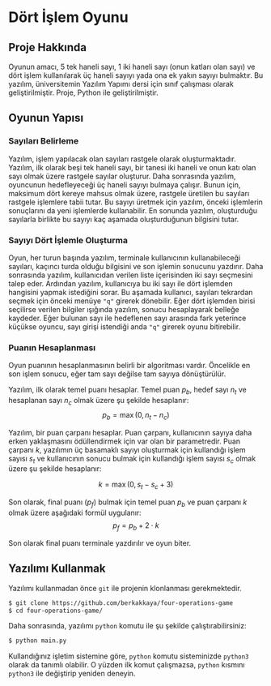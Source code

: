 # Dört İşlem Oyunu

## Proje Hakkında
Oyunun amacı, 5 tek haneli sayı, 1 iki haneli sayı (onun katları olan sayı)
ve dört işlem kullanılarak üç haneli sayıyı yada ona ek yakın sayıyı
bulmaktır. Bu yazılım, üniversitemin Yazılım Yapımı dersi için sınıf
çalışması olarak geliştirilmiştir. Proje, Python ile geliştirilmiştir.

## Oyunun Yapısı

### Sayıları Belirleme
Yazılım, işlem yapılacak olan sayıları rastgele olarak oluşturmaktadır.
Yazılım, ilk olarak beşi tek haneli sayı, bir tanesi iki haneli ve onun
katı olan sayı olmak üzere rastgele sayılar oluşturur. Daha sonrasında
yazılım, oyuncunun hedefleyeceği üç haneli sayıyı bulmaya çalışır.
Bunun için, maksimum dört kereye mahsus olmak üzere, rastgele üretilen bu
sayıları rastgele işlemlere tabii tutar. Bu sayıyı üretmek için yazılım,
önceki işlemlerin sonuçlarını da yeni işlemlerde kullanabilir.
En sonunda yazılım, oluşturduğu sayılarla birlikte bu sayıyı kaç aşamada
oluşturduğunun bilgisini tutar.

### Sayıyı Dört İşlemle Oluşturma
Oyun, her turun başında yazılım, terminale kullanıcının kullanabileceği
sayıları, kaçıncı turda olduğu bilgisini ve son işlemin sonucunu yazdırır.
Daha sonrasında yazılım, kullanıcıdan verilen liste içerisinden iki sayı
seçmesini talep eder. Ardından yazılım, kullanıcıya bu iki sayı ile dört
işlemden hangisini yapmak istediğini sorar. Bu aşamada kullanıcı, sayıları
tekrardan seçmek için önceki menüye `"q"` girerek dönebilir. Eğer
dört işlemden birisi seçilirse verilen bilgiler ışığında yazılım, sonucu
hesaplayarak belleğe kaydeder. Eğer bulunan sayı ile hedeflenen
sayı arasında fark yeterince küçükse oyuncu, sayı girişi istendiği
anda `"q"` girerek oyunu bitirebilir.

### Puanın Hesaplanması
Oyun puanının hesaplanmasının belirli bir algoritması vardır.
Öncelikle en son işlem sonucu, eğer tam sayı değilse tam sayıya dönüştürülür.

Yazılım, ilk olarak temel puanı hesaplar. Temel puan $p_b$, hedef sayı $n_t$
ve hesaplanan sayı $n_c$ olmak üzere şu şekilde hesaplanır:
$$
p_b = \max(0, n_t - n_c)
$$

Yazılım, bir puan çarpanı hesaplar. Puan çarpanı, kullanıcının sayıya daha
erken yaklaşmasını ödüllendirmek için var olan bir parametredir.
Puan çarpanı $k$, yazılımın üç basamaklı sayıyı oluşturmak için kullandığı
işlem sayısı $s_t$ ve kullanıcının sonucu bulmak için kullandığı işlem sayısı
$s_c$ olmak üzere şu şekilde hesaplanır:

$$
k = \max(0, s_t - s_c + 3)
$$

Son olarak, final puanı ($p_f$) bulmak için temel puan $p_b$ ve puan çarpanı
$k$ olmak üzere aşağıdaki formül uygulanır:
$$
p_f = p_b + 2 \cdot k
$$

Son olarak final puanı terminale yazdırılır ve oyun biter.

## Yazılımı Kullanmak

Yazılımı kullanmadan önce `git` ile projenin klonlanması gerekmektedir.

```bash
$ git clone https://github.com/berkakkaya/four-operations-game
$ cd four-operations-game/
```

Daha sonrasında, yazılımı `python` komutu ile şu şekilde
çalıştırabilirsiniz:

```bash
$ python main.py
```

Kullandığınız işletim sistemine göre, `python` komutu sisteminizde
`python3` olarak da tanımlı olabilir. O yüzden ilk komut çalışmazsa,
`python` kısmını `python3` ile değiştirip yeniden deneyin.
